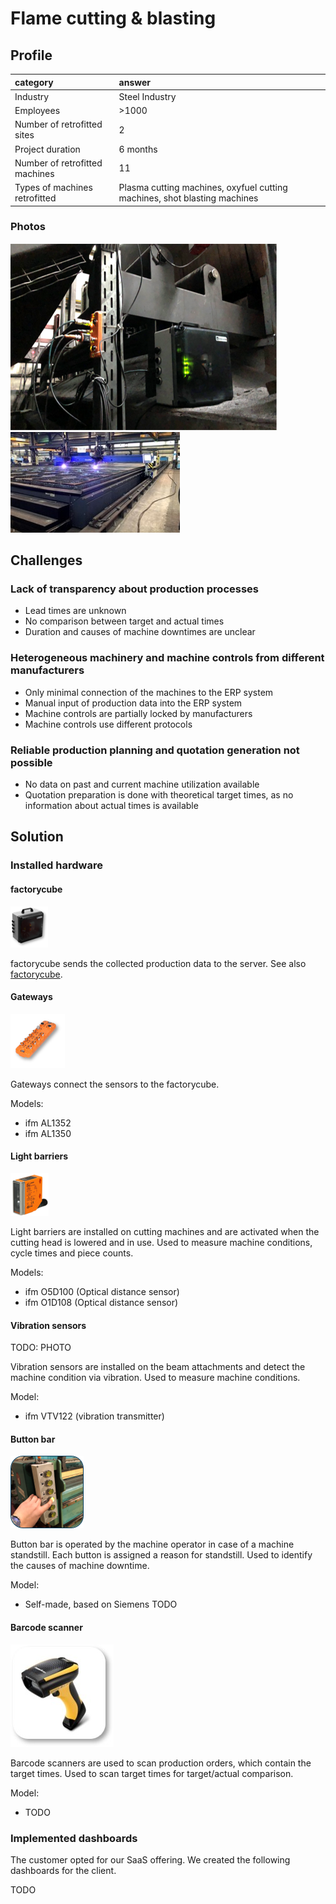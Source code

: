 # Flame cutting & blasting

## Profile

| category | answer |
| :---------- | :------------- |
| Industry | Steel Industry |
| Employees | >1000 |
| Number of retrofitted sites | 2 |
| Project duration | 6 months |
| Number of retrofitted machines | 11 |
| Types of machines retrofitted | Plasma cutting machines, oxyfuel cutting machines, shot blasting machines |

### Photos

![](images/flame-cutting/strahlanlage.png)
![](images/flame-cutting/autogen1.jpg)

## Challenges

### Lack of transparency about production processes

- Lead times are unknown
- No comparison between target and actual times
- Duration and causes of machine downtimes are unclear

### Heterogeneous machinery and machine controls from different manufacturers

- Only minimal connection of the machines to the ERP system 
- Manual input of production data into the ERP system
- Machine controls are partially locked by manufacturers
- Machine controls use different protocols

### Reliable production planning and quotation generation not possible

- No data on past and current machine utilization available
- Quotation preparation is done with theoretical target times, as no information about actual times is available

## Solution

### Installed hardware

#### factorycube

![](images/products/factorycube.png)

factorycube sends the collected production data to the server. See also [factorycube].

#### Gateways

![](images/products/gateway.png)

Gateways connect the sensors to the factorycube.

Models:

- ifm AL1352
- ifm AL1350

#### Light barriers

![](images/products/lightbarrier_1.png)

Light barriers are installed on cutting machines and are activated when the cutting head is lowered and in use. Used to measure machine conditions, cycle times and piece counts.

Models:

- ifm O5D100 (Optical distance sensor)
- ifm O1D108 (Optical distance sensor)

#### Vibration sensors

TODO: PHOTO

Vibration sensors are installed on the beam attachments and detect the machine condition via vibration. Used to measure machine conditions.

Model:

- ifm VTV122 (vibration transmitter)

#### Button bar

![](images/products/buttons.png)

Button bar is operated by the machine operator in case of a machine standstill. Each button is assigned a reason for standstill. Used to identify the causes of machine downtime.

Model:

- Self-made, based on Siemens TODO

#### Barcode scanner

![](images/products/barcode_1.jpg)

Barcode scanners are used to scan production orders, which contain the target times. Used to scan target times for target/actual comparison.

Model:

- TODO

### Implemented dashboards

The customer opted for our SaaS offering. We created the following dashboards for the client.

TODO



[factorycube]: https://123
